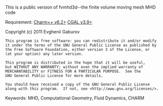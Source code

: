 This is a public version of fvmhd3d--the finite volume moving mesh MHD code

Requirement:
 [Charm++ v6.2+](http://charm.cs.uiuc.edu/software)
 [CGAL v3.9+](http://www.cgal.org/download.html)

 Copyright (c) 2011 Evghenii Gaburov

    This program is free software: you can redistribute it and/or modify
    it under the terms of the GNU General Public License as published by
    the Free Software Foundation, either version 3 of the License, or
    (at your option) any later version.

    This program is distributed in the hope that it will be useful,
    but WITHOUT ANY WARRANTY; without even the implied warranty of
    MERCHANTABILITY or FITNESS FOR A PARTICULAR PURPOSE.  See the
    GNU General Public License for more details.

    You should have received a copy of the GNU General Public License
    along with this program.  If not, see <http://www.gnu.org/licenses/>.


Keywords: MHD, Computational Geometry, Fluid Dynamics, CHARM 


